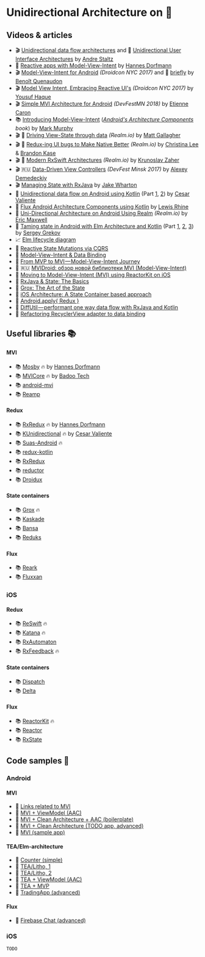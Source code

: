 # Unidirectional Architecture on :iphone:

## Videos & articles

* :clapper: [Unidirectional data flow architectures](https://www.youtube.com/watch?v=1c6XiQsnh_U) and :page_facing_up: [Unidirectional User Interface Architectures](https://staltz.com/unidirectional-user-interface-architectures.html) by [Andre Staltz](https://github.com/staltz)
* :bookmark_tabs: [Reactive apps with Model-View-Intent](http://hannesdorfmann.com/android/mosby3-mvi-1) by [Hannes Dorfmann](https://github.com/sockeqwe)
* :clapper: [Model-View-Intent for Android](https://www.youtube.com/watch?v=PXBXcHQeDLE) _(Droidcon NYC 2017)_ and :page_facing_up: [briefly](https://proandroiddev.com/the-contract-of-the-model-view-intent-architecture-777f95706c1e) by [Benoît Quenaudon](https://github.com/oldergod)
* :clapper: [Model View Intent, Embracing Reactive UI's](https://www.youtube.com/watch?v=8JewfcZl5TQ) _(Droidcon NYC 2017)_ by [Yousuf Haque](https://github.com/yousuf-haque)
* :clapper: [Simple MVI Architecture for Android](https://www.youtube.com/watch?v=A2xyPZyoFUo) _(DevFestMN 2018)_ by [Etienne Caron](https://github.com/kanawish)
* :books: [Introducing Model-View-Intent](https://commonsware.com/AndroidArch/previews/introducing-model-view-intent) (_[Android's Architecture Components](https://commonsware.com/AndroidArch/) book_) by [Mark Murphy](https://github.com/commonsguy)
* :clapper: :page_facing_up: [Driving View-State through data](https://academy.realm.io/posts/try-swift-nyc-2017-matt-gallagher-driving-view-state-through-data/) _(Realm.io)_ by [Matt Gallagher](https://github.com/mattgallagher)
* :clapper: :page_facing_up: [Redux-ing UI bugs to Make Native Better](https://academy.realm.io/posts/kau-lee-kase-reduxing-ui-borrowing-from-web/) _(Realm.io)_ by [Christina Lee](https://github.com/christinalee) & [Brandon Kase](https://github.com/bkase)
* :clapper: :page_facing_up: [Modern RxSwift Architectures](https://academy.realm.io/posts/try-swift-nyc-2017-krunoslav-zaher-modern-rxswift-architectures/) _(Realm.io)_ by [Krunoslav Zaher](https://github.com/kzaher)
* :clapper: :ru: [Data-Driven View Controllers](https://www.youtube.com/watch?v=MrFuKB3HY9o) _(DevFest Minsk 2017)_ by [Alexey Demedeckiy](https://github.com/AlexeyDemedetskiy)
* :clapper: [Managing State with RxJava](https://www.youtube.com/watch?v=0IKHxjkgop4) by [Jake Wharton](https://github.com/JakeWharton)
* :page_facing_up: [Unidirectional data flow on Android using Kotlin](https://proandroiddev.com/unidirectional-data-flow-on-android-the-blog-post-part-1-cadcf88c72f5) (Part [1](https://proandroiddev.com/unidirectional-data-flow-on-android-the-blog-post-part-1-cadcf88c72f5), [2](https://proandroiddev.com/unidirectional-data-flow-on-android-the-blog-post-part-2-b8cfedb1265a)) by [Cesar Valiente](https://github.com/CesarValiente)
* :page_facing_up: [Flux Android Architecture Components using Kotlin](https://medium.com/lewisrhine/flux-android-architecture-components-using-kotlin-a1c933ebf883) by [Lewis Rhine](https://github.com/LewisRhine)
* :page_facing_up: [Uni-Directional Architecture on Android Using Realm](https://academy.realm.io/posts/eric-maxwell-uni-directional-architecture-android-using-realm/) _(Realm.io)_ by [Eric Maxwell](https://emaxwell.info/)
* :page_facing_up: [Taming state in Android with Elm Architecture and Kotlin](https://proandroiddev.com/taming-state-in-android-with-elm-architecture-and-kotlin-part-1-566caae0f706) (Part [1](https://proandroiddev.com/taming-state-in-android-with-elm-architecture-and-kotlin-part-1-566caae0f706), [2](https://proandroiddev.com/taming-state-in-android-with-elm-architecture-and-kotlin-part-2-c709f75f7596), [3](https://proandroiddev.com/taming-state-in-android-with-elm-architecture-and-kotlin-part-3-f37a7a630ec1)) by [Sergey Grekov](https://github.com/sgrekov)
* :chart_with_upwards_trend: [Elm lifecycle diagram](https://github.com/plaxdan/elm-lifecycle)
* :page_facing_up: [Reactive State Mutations via CQRS](https://arturdryomov.online/posts/reactive-state-mutations/)
* :page_facing_up: [Model-View-Intent & Data Binding](https://proandroiddev.com/model-view-intent-data-binding-39c7a6a6512f)
* :page_facing_up: [From MVP to MVI — Model-View-Intent Journey](https://android.jlelse.eu/from-mvp-to-mvi-model-view-intent-journey-part-i-8542f9fe7ef7)
* :page_facing_up: :ru: [MVIDroid: обзор новой библиотеки MVI (Model-View-Intent)](https://github.com/kbiakov/unidirectional-architecture-on-mobile)
* :page_facing_up: [Moving to Model-View-Intent (MVI) using ReactorKit on iOS](https://blog.getdoctalk.com/moving-to-model-view-intent-mvi-on-ios-2146e0c07d1c)
* :page_facing_up: [RxJava & State: The Basics](https://tech.instacart.com/rxjava-state-the-basics-f842eaee7ee1)
* :page_facing_up: [Grox: The Art of the State](https://medium.com/groupon-eng/grox-the-art-of-the-state-b5223f48d696)
* :page_facing_up: [iOS Architecture: A State Container based approach](https://jobandtalent.engineering/ios-architecture-an-state-container-based-approach-4f1a9b00b82e)
* :page_facing_up: [Android.apply{ Redux }](https://blog.shazam.com/android-apply-redux-2ad0f7355e0)
* :page_facing_up: [DiffUtil — performant one way data flow with RxJava and Kotlin](https://medium.com/@ZakTaccardi/diffutil-one-way-data-flow-with-rxjava-and-kotlin-6e17f0cdef0c)
* :page_facing_up: [Refactoring RecyclerView adapter to data binding](https://blog.untitledkingdom.com/refactoring-recyclerview-adapter-to-data-binding-5631f239095f)

## Useful libraries :books:

#### MVI
* :books: [Mosby](https://github.com/sockeqwe/mosby) :fire: by [Hannes Dorfmann](https://github.com/sockeqwe)
* :books: [MVICore](https://github.com/badoo/MVICore) :fire: by [Badoo Tech](https://github.com/badoo)
* :books: [android-mvi](https://github.com/memtrip/android-mvi)
* :books: [Reamp](https://github.com/eastbanctechru/Reamp)
#### Redux
* :books: [RxRedux](https://github.com/freeletics/RxRedux) :fire: by [Hannes Dorfmann](https://github.com/sockeqwe)
* :books: [KUnidirectional](https://github.com/CesarValiente/KUnidirectional) :fire: by [Cesar Valiente](https://github.com/CesarValiente)
* :books: [Suas-Android](https://github.com/zendesk/Suas-Android) :fire:
* :books: [redux-kotlin](https://github.com/pardom/redux-kotlin)
* :books: [RxRedux](https://github.com/Zeyad-37/RxRedux)
* :books: [reductor](https://github.com/Yarikx/reductor)
* :books: [Droidux](https://github.com/izumin5210/Droidux)
#### State containers
* :books: [Grox](https://github.com/groupon/grox) :fire:
* :books: [Kaskade](https://github.com/gumil/Kaskade)
* :books: [Bansa](https://github.com/brianegan/bansa)
* :books: [Reduks](https://github.com/beyondeye/Reduks)
#### Flux
* :books: [Reark](https://github.com/reark/reark)
* :books: [Fluxxan](https://github.com/thedumbtechguy/Fluxxan)

### iOS

#### Redux
* :books: [ReSwift](https://github.com/ReSwift/ReSwift) :fire:
* :books: [Katana](https://github.com/BendingSpoons/katana-swift) :fire:
* :books: [RxAutomaton](https://github.com/inamiy/RxAutomaton)
* :books: [RxFeedback](https://github.com/NoTests/RxFeedback.swift) :fire:
#### State containers
* :books: [Dispatch](https://github.com/alexdrone/Dispatch)
* :books: [Delta](https://github.com/thoughtbot/Delta)
#### Flux
* :books: [ReactorKit](https://github.com/ReactorKit/ReactorKit) :fire:
* :books: [Reactor](https://github.com/ReactorSwift/Reactor)
* :books: [RxState](https://github.com/RxSwiftCommunity/RxState)

## Code samples :file_folder:

### Android

#### MVI
* :page_facing_up: [Links related to MVI](https://github.com/CodyEngel/MVI)
* :file_folder: [MVI + ViewModel (AAC)](https://github.com/oldergod/android-architecture)
* :file_folder: [MVI + Clean Architecture + AAC (boilerplate)](https://github.com/bufferapp/android-clean-architecture-mvi-boilerplate)
* :file_folder: [MVI + Clean Architecture (TODO app, advanced)](https://github.com/iPoli/iPoli-android)
* :file_folder: [MVI (sample app)](https://github.com/kanawish/android-mvi-sample)
#### TEA/Elm-architecture
* :file_folder: [Counter (simple)](https://github.com/glung/elm-architecture-android)
* :file_folder: [TEA/Litho, 1](https://github.com/p69/Elma)
* :file_folder: [TEA/Litho, 2](https://github.com/y2k/litho-elmish)
* :file_folder: [TEA + ViewModel (AAC)](https://github.com/InventiDevelopment/Elmdroid)
* :file_folder: [TEA + MVP](https://github.com/sgrekov/Android-Elm-Architecture-Sample)
* :file_folder: [TradingApp (advanced)](https://github.com/futtetennista/TradingApp)
#### Flux
* :file_folder: [Firebase Chat (advanced)](https://github.com/FrangSierra/KotlinFirechat)

### iOS

`TODO`
